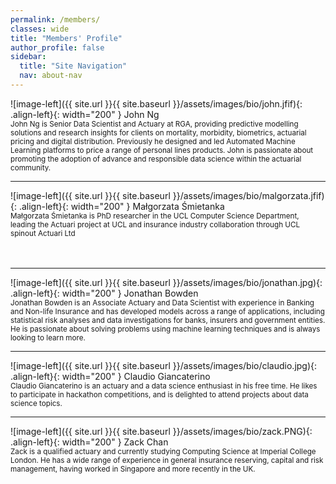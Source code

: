 ```yaml
---
permalink: /members/
classes: wide
title: "Members' Profile"
author_profile: false
sidebar:
  title: "Site Navigation"
  nav: about-nav
---
```


![image-left]({{ site.url }}{{ site.baseurl }}/assets/images/bio/john.jfif){: .align-left}{: width="200" } John Ng <br> <small> John Ng is Senior Data Scientist and Actuary at RGA, providing predictive modelling solutions and research insights for clients on mortality, morbidity, biometrics, actuarial pricing and digital distribution. Previously he designed and led Automated Machine Learning platforms to price a range of personal lines products. John is passionate about promoting the adoption of advance and responsible data science within the actuarial community. </small>
<br>
<hr>
![image-left]({{ site.url }}{{ site.baseurl }}/assets/images/bio/malgorzata.jfif){: .align-left}{: width="200" } Małgorzata Śmietanka <br> <small>
Małgorzata Śmietanka is PhD researcher in the UCL Computer Science Department, leading the Actuari project at UCL and insurance industry collaboration through UCL spinout Actuari Ltd </small>
<br>
<br>
<br>
<hr>
![image-left]({{ site.url }}{{ site.baseurl }}/assets/images/bio/jonathan.jpg){: .align-left}{: width="200" } Jonathan Bowden <br> <small> Jonathan Bowden is an Associate Actuary and Data Scientist with experience in Banking and Non-life Insurance and has developed models across a range of applications, including statistical risk analyses and data investigations for banks, insurers and government entities. He is passionate about solving problems using machine learning techniques and is always looking to learn more. </small>
<hr>
![image-left]({{ site.url }}{{ site.baseurl }}/assets/images/bio/claudio.jpg){: .align-left}{: width="200" } Claudio Giancaterino <br> <small> Claudio Giancaterino is an actuary  and a data science enthusiast in his free time. He likes to participate in hackathon competitions, and is delighted to attend projects about data science topics. </small>
<hr>
![image-left]({{ site.url }}{{ site.baseurl }}/assets/images/bio/zack.PNG){: .align-left}{: width="200" } Zack Chan <br> <small> Zack is a qualified actuary and currently studying Computing Science at Imperial College London. He has a wide range of experience in general insurance reserving, capital and risk management, having worked in Singapore and more recently in the UK. </small>


